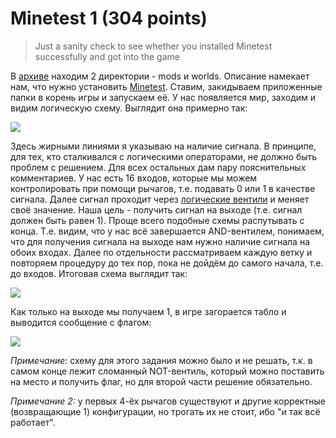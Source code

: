 # Minetest 1 (304 points)

> Just a sanity check to see whether you installed Minetest successfully and got into the game

В [архиве](./Challenge_updated.zip) находим 2 директории - mods и worlds. Описание намекает нам, что нужно установить 
[Minetest](https://www.minetest.net/). Ставим, закидываем приложенные папки в корень игры и запускаем её. У нас 
появляется мир, заходим и видим логическую схему. Выглядит она примерно так:

![](https://i.imgur.com/xqa7bwH.png)

Здесь жирными линиями я указываю на наличие сигнала. В принципе, для тех, кто сталкивался с логическими операторами, не
должно быть проблем с решением. Для всех остальных дам пару пояснительных комментариев. У нас есть 16 входов, 
которые мы можем контролировать при помощи рычагов, т.е. подавать 0 или 1 в качестве сигнала. Далее сигнал проходит
через [логические вентили](https://ru.wikipedia.org/wiki/%D0%9B%D0%BE%D0%B3%D0%B8%D1%87%D0%B5%D1%81%D0%BA%D0%B8%D0%B9_%D0%B2%D0%B5%D0%BD%D1%82%D0%B8%D0%BB%D1%8C)
и меняет своё значение. Наша цель - получить сигнал на выходе (т.е. сигнал должен быть равен 1). Проще всего 
подобные схемы распутывать с конца. Т.е. видим, что у нас всё завершается AND-вентилем, понимаем, что для получения 
сигнала на выходе нам нужно наличие сигнала на обоих входах. Далее по отдельности рассматриваем каждую ветку и
повторяем процедуру до тех пор, пока не дойдём до самого начала, т.е. до входов. Итоговая схема выглядит так:

![](https://i.imgur.com/CNOP14d.png)

Как только на выходе мы получаем 1, в игре загорается табло и выводится сообщение с флагом:

![](https://i.imgur.com/8A4vziO.png)

*Примечание:* схему для этого задания можно было и не решать, т.к. в самом конце лежит сломанный NOT-вентиль, который 
можно поставить на место и получить флаг, но для второй части решение обязательно.

*Примечание 2:* у первых 4-ёх рычагов существуют и другие корректные (возвращающие 1) конфигурации, но трогать их не
стоит, ибо "и так всё работает".